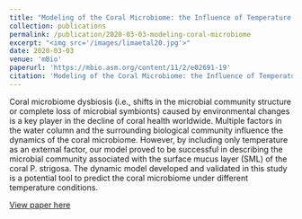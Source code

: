 ```yaml
---
title: "Modeling of the Coral Microbiome: the Influence of Temperature and Microbial Network"
collection: publications
permalink: /publication/2020-03-03-modeling-coral-microbiome
excerpt: "<img src='/images/limaetal20.jpg'>"
date: 2020-03-03
venue: 'mBio'
paperurl: 'https://mbio.asm.org/content/11/2/e02691-19'
citation: 'Modeling of the Coral Microbiome: the Influence of Temperature and Microbial Network. L.F.O. Lima, M. Weissman, M. Reed, B. Papudeshi, A.T. Alker, M.M. Morris, R.A. Edwards, S.J. de Putron, N.K. Vaidya, E.A. Dinsdale. <i>mBio</i> Mar 2020, 11 (2) e02691-19; DOI: 10.1128/mBio.02691-19.'
---
```

Coral microbiome dysbiosis (i.e., shifts in the microbial community structure or complete loss of microbial symbionts) caused by environmental changes is a key player in the decline of coral health worldwide. Multiple factors in the water column and the surrounding biological community influence the dynamics of the coral microbiome. However, by including only temperature as an external factor, our model proved to be successful in describing the microbial community associated with the surface mucus layer (SML) of the coral P. strigosa. The dynamic model developed and validated in this study is a potential tool to predict the coral microbiome under different temperature conditions.

[View paper here](https://mbio.asm.org/content/11/2/e02691-19)
